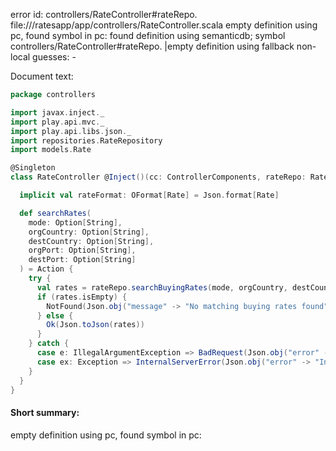 error id: controllers/RateController#rateRepo.
file://<WORKSPACE>/ratesapp/app/controllers/RateController.scala
empty definition using pc, found symbol in pc: 
found definition using semanticdb; symbol controllers/RateController#rateRepo.
|empty definition using fallback
non-local guesses:
	 -

Document text:

```scala
package controllers

import javax.inject._
import play.api.mvc._
import play.api.libs.json._
import repositories.RateRepository
import models.Rate

@Singleton
class RateController @Inject()(cc: ControllerComponents, rateRepo: RateRepository) extends AbstractController(cc) {

  implicit val rateFormat: OFormat[Rate] = Json.format[Rate]

  def searchRates(
    mode: Option[String],
    orgCountry: Option[String],
    destCountry: Option[String],
    orgPort: Option[String],
    destPort: Option[String]
  ) = Action {
    try {
      val rates = rateRepo.searchBuyingRates(mode, orgCountry, destCountry, orgPort, destPort)
      if (rates.isEmpty) {
        NotFound(Json.obj("message" -> "No matching buying rates found"))
      } else {
        Ok(Json.toJson(rates))
      }
    } catch {
      case e: IllegalArgumentException => BadRequest(Json.obj("error" -> e.getMessage))
      case ex: Exception => InternalServerError(Json.obj("error" -> "Internal server error", "details" -> ex.getMessage))
    }
  }
}
```

#### Short summary: 

empty definition using pc, found symbol in pc: 
